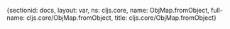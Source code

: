 {sectionid: docs, layout: var, ns: cljs.core, name: ObjMap.fromObject, full-name: cljs.core/ObjMap.fromObject,
  title: cljs.core/ObjMap.fromObject}
